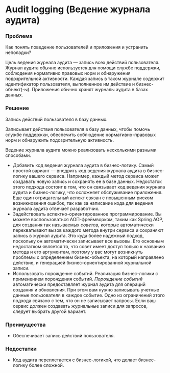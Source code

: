 # Audit logging (Ведение журнала аудита)

### Проблема

Как понять поведение пользователей и приложения и устранить неполадки?

Цель ведения журнала аудита — запись всех действий пользователя. Журнал аудита обычно используется для помощи службе поддержки, соблюдения нормативно­ правовых норм и обнаружения подозрительной активности. Каждая запись в таком журнале содержит идентификатор пользователя, выполненное им действие и бизнес-объект(-ы). Приложения обычно хранят журналы аудита в базах данных.

### Решение

Запись действий пользователя в базу данных.

Записывает действия пользователя в базу данных, чтобы помочь службе поддержки, обеспечить соблюдение нормативно-правовых норм и обнаружить подозрительную активность.

Ведение журнала аудита можно реализовать несколькими разными способами.

- Добавить код ведения журнала аудита в бизнес-логику.
Самый простой вариант — внедрить код ведения журнала аудита в бизнес-логику вашего сервиса. Например, каждый метод сервиса может создавать новую запись и сохранять ее в базе данных. Недостаток этого подхода состоит в том, что он связывает код ведения журнала аудита и бизнес-логику, что осложняет обслужи­вание приложения. Еще один отрицательный аспект связан с повышенным риском возникновения ошибок, так как за написание кода для ведения журнала аудита от­вечает разработчик.
- Задействовать аспектно-ориентированное программирование.
Вы можете воспользоваться АОП-фреймворком, таким как Spring АОР, для создания так называемых *советов,* которые автоматически перехватывают вызов каждого метода внутри сервиса и со­храняют запись в журнал аудита. Это куда более надежный подход, поскольку он автоматически записывает все вызовы. Его основным недостатком является то, что совет имеет доступ только к названию метода и его аргументам, поэтому у вас мо­гут возникнуть проблемы с определением бизнес-объекта, на который направлено действие, и генерацией бизнес-ориентированной журнальной записи.
- Использовать порождение событий.
Реализация бизнес-логики с применением порождения событий. *Порождение событий* автоматиче­ски предоставляет журнал аудита для операций создания и обновления. При этом вам нужно записывать учетные данные пользователя в каждое событие. Одно из ограничений этого подхода связано с тем, что он не записывает запросы. Если ваш сервис должен создавать журнальные записи для запросов, следует выбрать другой вариант.

### Преимущества

- Обеспечивает запись действий пользователя.

### Недостатки

- Код аудита переплетается с бизнес-логикой, что делает бизнес-логику более сложной.